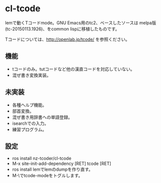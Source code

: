 # cl-tcode
lemで動くTコードmode。GNU Emacs用のtc2、ベースしたソースは melpa版(tc-20150113.1926)、をcommon lispに移植したものです。

Tコードについては、http://openlab.jp/tcode/ を参照ください。

## 機能
* tコードのみ。tutコードなど他の漢直コードを対応していない。
* 混ぜ書き変換実装。

## 未実装
* 各種ヘルプ機能。
* 部首変換。
* 混ぜ書き用辞書への単語登録。
* isearchでの入力。
* 練習プログラム。

## 設定
* ros install nz-tcoder/cl-tcode
* M-x site-init-add-dependency [RET] tcode [RET]
* ros install lemでlemのdumpを作り直す。
* M-\でtcode-modeをトグルします。

